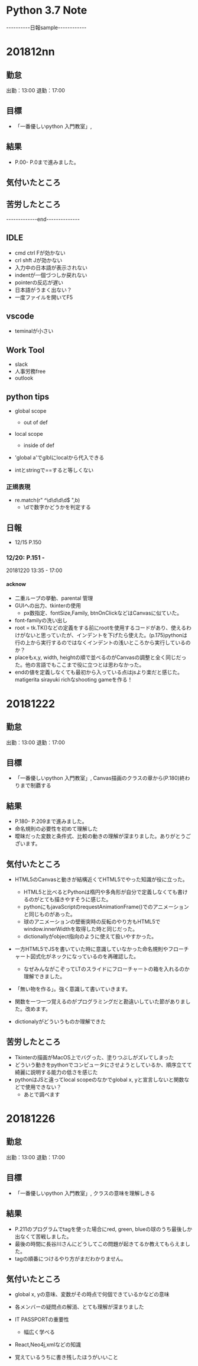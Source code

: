 # Python 3.7 Note

----------日報sample------------
# 201812nn 

## 勤怠
出勤：13:00
退勤：17:00

## 目標
* 「一番優しいpython 入門教室」, 

## 結果
* P.00- P.0まで進みました。

## 気付いたところ

## 苦労したところ

-------------end--------------
## IDLE 
* cmd ctrl Fが効かない
* crl shft Jが効かない
* 入力中の日本語が表示されない
* indentが一個づつしか戻れない
* pointerの反応が遅い
* 日本語がうまく出ない？
* 一度ファイルを開いてF5

## vscode 
* teminalが小さい

## Work Tool
* slack
* 人事労務free
* outlook

## python tips
* global scope
    * out of def
* local scope
    * inside of def
* 'global a'でglblにlocalから代入できる

* intとstringで==すると等しくない

### 正規表現
* re.match(r" ^\d\d\d\d$ ",b)
    * \dで数字かどうかを判定する

## 日報
* 12/15 P.150
### 12/20: P.151 -
20181220 
13:35 - 17:00


#### acknow
* 二重ループの挙動、parental 管理
* GUIへの出力、tkinterの使用
    * px数指定、fontSize,Family, btnOnClickなどはCanvasに似ていた。
* font-familyの洗い出し
* root = tk.TK()などの定義をする前にrootを使用するコードがあり、使えるわけがないと思っていたが、インデントを下げたら使えた。(p.175)pythonは行の上から実行するのではなくインデントの浅いところから実行しているのか？
* placeもx,y, width, heightの順で並べるのがCanvasの調整と全く同じだった。他の言語でもここまで役に立つとは思わなかった。
* endの値を定義しなくても最初から入っている点はjsより楽だと感じた。
matigerita sirayuki
richなshooting gameを作る！

# 20181222 

## 勤怠
出勤：13:00
退勤：17:00

## 目標
* 「一番優しいpython 入門教室」, Canvas描画のクラスの章から(P.180)終わりまで制覇する

## 結果
* P.180- P.209まで進みました。
* 命名規則の必要性を初めて理解した
* 曖昧だった変数と条件式、比較の動きの理解が深まりました。ありがとうございます。

## 気付いたところ
* HTML5のCanvasと動きが結構近くてHTML5でやった知識が役に立った。
    * HTML5と比べるとPythonは楕円や多角形が自分で定義しなくても書けるのがとても描きやすそうに感じた。
    * pythonにもjavaScriptのrequestAnimationFrame()でのアニメーションと同じものがあった。
    * 球のアニメーションの壁衝突時の反転のやり方もHTML5でwindow.innerWidthを取得した時と同じだった。
    * dictionallyがobject指向のように使えて扱いやすかった。

* 一方HTML5でJSを書いていた時に意識していなかった命名規則やフローチャート図式化がネックになっているのを再確認した。
    * なぜみんながこぞってLTのスライドにフローチャートの箱を入れるのか理解できました。
* 「無い物を作る」。強く意識して書いていきます。
* 関数を一つ一つ覚えるのがプログラミングだと勘違いしていた節がありました。改めます。
* dictionalyがどういうものか理解できた

## 苦労したところ
* Tkinterの描画がMacOS上でバグった、塗りつぶしがズレてしまった
* どういう動きをpythonでコンピュータにさせようとしているか、順序立てて綺麗に説明する能力の低さを感じた
* pythonはJSと違ってlocal scopeのなかでglobal x, yと宣言しないと関数などで使用できない？
    * あとで調べます

# 20181226

## 勤怠
出勤：13:00
退勤：17:00

## 目標
* 「一番優しいpython 入門教室」, クラスの意味を理解しきる

## 結果
* P.211のプログラムでtagを使った場合にred, green, blueの球のうち最後しか出なくて苦戦しました。
* 最後の時間に長谷川さんにどうしてこの問題が起きてるか教えてもらえました。
* tagの順番につけるやり方がまだわかりません。

## 気付いたところ
* global x, yの意味、変数がその時点で何個できているかなどの意味
* 各メンバーの疑問点の解消、とても理解が深まりました

* IT PASSPORTの重要性
    * 幅広く学べる
* React,Neo4j,xmlなどの知識
* 覚えているうちに書き残したほうがいいこと